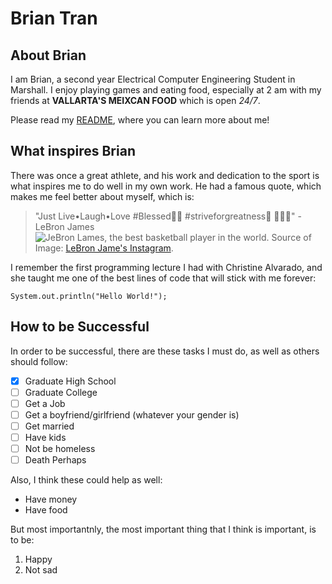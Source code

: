 # Brian Tran
## About Brian
I am Brian, a second year Electrical Computer Engineering Student in Marshall. I enjoy playing games and eating food, especially at 2 am with my friends at **VALLARTA'S MEIXCAN FOOD** which is open *24/7*.

Please read my [README](README.md), where you can learn more about me!
## What inspires Brian
There was once a great athlete, and his work and dedication to the sport is what inspires me to do well in my own work. He had a famous quote, which makes me feel better about myself, which is:
>"Just Live•Laugh•Love #Blessed🙏🏾 #striveforgreatness🚀 😬😆😍" - LeBron James
![JeBron Lames, the best basketball player in the world](https://i.imgur.com/PXDPhLV.png).
Source of Image: [LeBron Jame's Instagram](https://www.instagram.com/p/BWQCNIFB-nQ/?hl=en).

I remember the first programming lecture I had with Christine Alvarado, and she taught me one of the best lines of code that will stick with me forever:
```
System.out.println("Hello World!");
```

## How to be Successful
In order to be successful, there are these tasks I must do, as well as others should follow:
- [x] Graduate High School
- [ ] Graduate College
- [ ] Get a Job
- [ ] Get a boyfriend/girlfriend (whatever your gender is)
- [ ] Get married
- [ ] Have kids
- [ ] Not be homeless
- [ ] Death Perhaps

Also, I think these could help as well:
- Have money
- Have food

But most importantnly, the most important thing that I think is important, is to be:
1. Happy
2. Not sad

